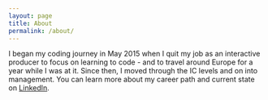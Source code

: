 ```yaml
---
layout: page
title: About
permalink: /about/
---
```


I began my coding journey in May 2015 when I quit my job as an interactive producer to focus on learning to code - and to travel around Europe for a year while I was at it. Since then, I moved through the IC levels and on into management. You can learn more about my career path and current state on [LinkedIn](https://www.linkedin.com/in/allisonkeane/).
